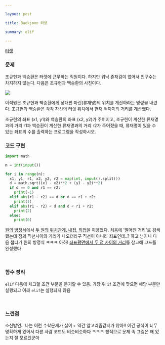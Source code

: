 ```yaml
---

layout: post

title: Baekjoon 터렛

summary: elif

---
```


[터렛](https://www.acmicpc.net/problem/1002)

### 문제

조규현과 백승환은 터렛에 근무하는 직원이다. 하지만 워낙 존재감이 없어서 인구수는 차지하지 않는다. 다음은 조규현과 백승환의 사진이다.

![](https://www.acmicpc.net/upload/201003/dfcmhrjj_142c3w76qg8_b.jpg)

이석원은 조규현과 백승환에게 상대편 마린(류재명)의 위치를 계산하라는 명령을 내렸다. 조규현과 백승환은 각각 자신의 터렛 위치에서 현재 적까지의 거리를 계산했다.

조규현의 좌표 (x1, y1)와 백승환의 좌표 (x2, y2)가 주어지고, 조규현이 계산한 류재명과의 거리 r1과 백승환이 계산한 류재명과의 거리 r2가 주어졌을 때, 류재명이 있을 수 있는 좌표의 수를 출력하는 프로그램을 작성하시오.



### 코드 구현

```python
import math

n = int(input())

for i in range(n):
  x1, y1, r1, x2, y2, r2 = map(int, input().split())
  d = math.sqrt((x1 - x2)**2 + (y1 - y2)**2)
  if d == 0 and r1 == r2:
    print(-1)
  elif abs(r1 - r2) == d or d == r1 + r2:
    print(1)
  elif abs(r1 - r2) < d and d < r1 + r2:
    print(2)
  else:
    print(0)
```

[원의 방정식](https://mathbang.net/454)에서 [두 원의 위치관계, 내접, 외접](https://mathbang.net/101)을 이용했다. 처음에 '떨어진 거리'로 검색했는데 점과 직선사이의 거리가 나오더라구 직선이 아니라 좌표인데..? 하고 넘기니 다음 챕터가 원의 방정식 ㅋㅋㅋ 아하! [좌표평면에서 두 점 사이의 거리](https://mathbang.net/138)를 참고해 코드를 완성했다

<br/>

### 함수 정리

`elif` 다음에 체크할 조건 부분을 분기할 수 있음. 가장 위 `if` 조건에 맞으면 해당 부분만 실행되고 아래 `elif`는 실행되지 않음

<br/>

### 느낀점

소신발언.. 나는 이런 수학문제가 싫어ㅜ 약간 알고리즘같지가 않아!! 이건 공식이 너무 명확하게 있어서 다른 사람 코드도 비슷비슷하다 ㅋㅋㅋ 갠적으로 문제 속 그림은 왜 있는지 잘 모르겠군아





